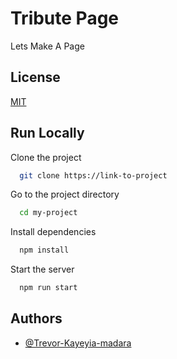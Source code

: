 # Tribute Page

Lets Make A Page

## License

[MIT](https://choosealicense.com/licenses/mit/)

## Run Locally

Clone the project

```bash
  git clone https://link-to-project
```

Go to the project directory

```bash
  cd my-project
```

Install dependencies

```bash
  npm install
```

Start the server

```bash
  npm run start
```

## Authors

- [@Trevor-Kayeyia-madara](https://github.com/Trevor-Kayeyia-Madara)
